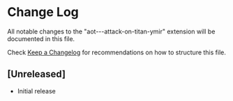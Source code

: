 # Change Log

All notable changes to the "aot---attack-on-titan-ymir" extension will be documented in this file.

Check [Keep a Changelog](http://keepachangelog.com/) for recommendations on how to structure this file.

## [Unreleased]

- Initial release
